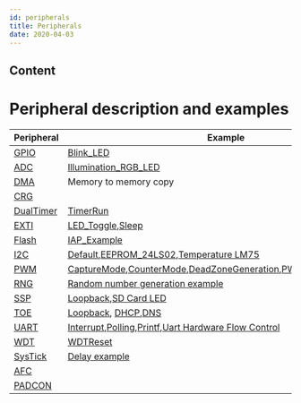 ```yaml
---
id: peripherals
title: Peripherals
date: 2020-04-03
---
```



## Content

# Peripheral description and examples
|Peripheral                                                                           | Example                                                                          |
|-------------------------------------------------------------------------------------|----------------------------------------------------------------------------------|
|[GPIO](gpio.md)          |[Blink_LED](blink_led.md)|
|[ADC](adc.md)            |[Illumination_RGB_LED](illumination_sensor.md)                                                          | 
|[DMA](dma.txt)            |Memory to memory copy|
|[CRG](crg.md)            |     |
|[DualTimer](dualtimer.md)|[TimerRun](timerrun.md)|
|[EXTI](exti.md)          |[LED_Toggle](led_toggle.md),[Sleep](sleep.md)|
|[Flash](flash.txt)        |[IAP_Example](IAP_Example.md)|
|[I2C](i2c.md)            |[Default](init.md),[EEPROM_24LS02](eeprom.md),[Temperature LM75](lm75_temperature.txt)|
|[PWM](pwm.md)            |[CaptureMode](capturemode.md),[CounterMode](countermode.md),[DeadZoneGeneration](deadzonegeneration.md),[PWMOutput](pwmoutput.md),[TimerMode](timermode.md)|
|[RNG](rng.txt)            |[Random number generation example](rng_ex.md)|
|[SSP](ssp.md)            |[Loopback](Loopback.md),[SD Card LED](SD_Card_LED.md)|
|[TOE](toe.txt)            |[Loopback](loopback.md), [DHCP](dhcpclient.md),[DNS](dnsclient.md)|
|[UART](uart.md)          |[Interrupt](inter.md),[Polling](printf.md),[Printf](polling.md),[Uart Hardware Flow Control](flowcontrol.md)|
|[WDT](wdt.md)            |[WDTReset](wdtreset.md)|
|[SysTick](systick.md)    | [Delay example](delay.md)|
|[AFC](afc.md)            |     |
|[PADCON](padcon.txt)      |     |
